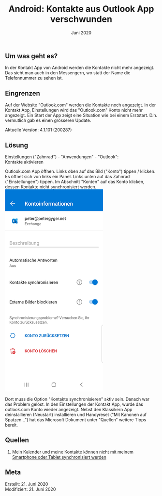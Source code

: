 ﻿---  
title: "Android: Kontakte aus Outlook App verschwunden"  
date:  21. Juni 2020  
categories:
  - Support  
tags:  
  - Android  
  - MS App  
---  

## Um was geht es?  

In der Kontakt App von Android werden die Kontakte nicht mehr angezeigt. Das sieht man auch in den Messengern, wo statt der Name die Telefonnummer zu sehen ist.  

## Eingrenzen  

Auf der Website "Outlook.com" werden die Kontakte noch angezeigt. In der Kontakt App, Einstellungen wird das "Outlook.com" Konto nicht mehr angezeigt. Ein Start der App zeigt eine Situation wie bei einem Erststart. D.h. vermutlich gab es einen grösseren Update.  

Aktuelle Version:  4.1.101 (200287) 

## Lösung  

Einstellungen ("Zahnrad") - "Anwendungen" - "Outlook":  
Kontakte aktivieren  

Outlook.com App öffnen. Links oben auf das Bild ("Konto") tippen / klicken. Es öffnet sich von links ein Panel. Links unten auf das Zahnrad ("Einstellungen") tippen. Im Abschnitt "Konten" auf das Konto klicken, dessen Kontakte nicht synchronisiert werden.  
![Kontoinformationen](/_image/13-1.png)  

Dort muss die Option "Kontakte synchronisieren" aktiv sein. Danach war das Problem gelöst. In den Einstellungen der Kontakt App, wurde das outlook.com Konto wieder angezeigt. Nebst den Klassikern App deinstallieren (Neustart) installieren und Handyreset ("Mit Kanonen auf Spatzen...") hat das Microsoft Dokument unter "Quellen" weitere Tipps bereit.  

## Quellen  

1. [Mein Kalender und meine Kontakte können nicht mit meinem Smartphone oder Tablet synchronisiert werden](https://support.microsoft.com/de-de/office/mein-kalender-und-meine-kontakte-k%C3%B6nnen-nicht-mit-meinem-smartphone-oder-tablet-synchronisiert-werden-8479d764-b9f5-4fff-ba88-edd7c265df9f)  


## Meta

Erstellt:		21. Juni 2020  
Modifiziert:		21. Juni 2020 
